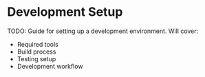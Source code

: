 # Development Setup

TODO: Guide for setting up a development environment. Will cover:
- Required tools
- Build process
- Testing setup
- Development workflow
